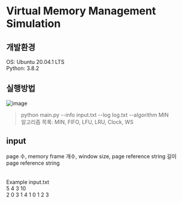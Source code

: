 # Virtual Memory Management Simulation

## 개발환경
OS: Ubuntu 20.04.1 LTS<br>
Python: 3.8.2

## 실행방법
![image](https://user-images.githubusercontent.com/61140071/100998446-e0598480-359e-11eb-9a1e-4845eecabb1a.png)
>python main.py --info input.txt --log log.txt --algorithm MIN<br>
알고리즘 목록: MIN, FIFO, LFU, LRU, Clock, WS

## input
page 수, memory frame 개수, window size, page reference string 길이<br>
page reference string<br>
<br>
<br>
Example input.txt<br>
5 4 3 10<br>
2 0 3 1 4 1 0 1 2 3 <br>
<br><br>
